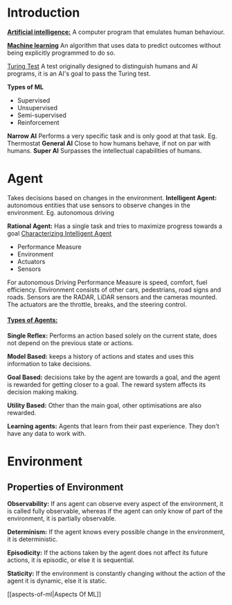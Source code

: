 
# Introduction

<b><u>Artificial intelligence:</u></b> A computer program that emulates human behaviour.

<b><u>Machine learning</u></b> An algorithm that uses data to predict outcomes without being explicitly programmed to do so.

<u>Turing Test</u> A test originally designed to distinguish humans and AI  programs, it is an AI's goal to pass the Turing test.

**Types of ML**
- Supervised 
- Unsupervised
- Semi-supervised
- Reinforcement 

**Narrow AI**      Performs a very specific task and is only good at that task. Eg. Thermostat
**General AI**     Close to how humans behave, if not on par with humans. 
**Super AI**        Surpasses the intellectual capabilities of humans.

# Agent
Takes decisions based on changes in the environment.
**Intelligent Agent:** autonomous entities that use sensors to observe changes in the environment. Eg. autonomous driving

**Rational Agent:** Has a single task and tries to maximize progress towards a goal
<u>Characterizing Intelligent Agent</u>
- Performance Measure
- Environment
- Actuators
- Sensors

For autonomous Driving Performance Measure is speed, comfort, fuel efficiency. Environment consists of other cars, pedestrians, road signs and roads. Sensors are the RADAR, LiDAR sensors and the cameras mounted. The actuators are the throttle, breaks, and the steering control.

#### <u>Types of Agents:</u> 

**Single Reflex:** Performs an action based solely on the current state, does not depend on the previous state or actions.

**Model Based:** keeps a history of actions and states and uses this information to take decisions.

**Goal Based:** decisions take by the agent are towards a goal, and the agent is rewarded for getting closer to a goal. The reward system affects its decision making making.

**Utility Based:** Other than the main goal, other optimisations are also rewarded.

**Learning agents:** Agents that learn from their past experience. They don't have any data to work with.



# Environment
## Properties of Environment
**Observability:** If ans agent can observe every aspect of the environment, it is called fully observable, whereas if the agent can only know of part of the environment, it is partially observable.

**Determinism:** If the agent knows every possible change in the environment, it is deterministic.

**Episodicity:** If the actions taken by the agent does not affect its future actions, it is episodic, or else it is sequential.

**Staticity:** If the environment is constantly changing without the action of the agent it is dynamic, else it is static.


[[aspects-of-ml|Aspects Of ML]]


